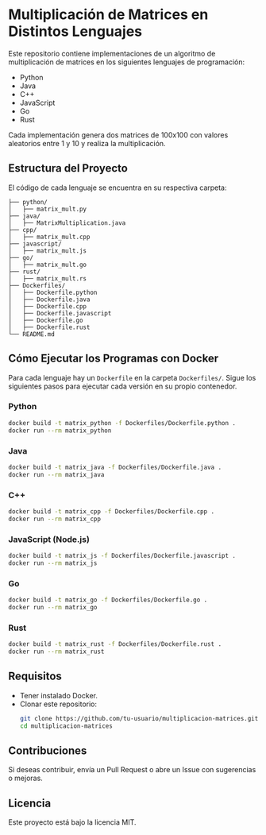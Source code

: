 # Multiplicación de Matrices en Distintos Lenguajes

Este repositorio contiene implementaciones de un algoritmo de multiplicación de matrices en los siguientes lenguajes de programación:

- Python
- Java
- C++
- JavaScript
- Go
- Rust

Cada implementación genera dos matrices de 100x100 con valores aleatorios entre 1 y 10 y realiza la multiplicación.

## Estructura del Proyecto

El código de cada lenguaje se encuentra en su respectiva carpeta:

```
├── python/
│   ├── matrix_mult.py
├── java/
│   ├── MatrixMultiplication.java
├── cpp/
│   ├── matrix_mult.cpp
├── javascript/
│   ├── matrix_mult.js
├── go/
│   ├── matrix_mult.go
├── rust/
│   ├── matrix_mult.rs
├── Dockerfiles/
│   ├── Dockerfile.python
│   ├── Dockerfile.java
│   ├── Dockerfile.cpp
│   ├── Dockerfile.javascript
│   ├── Dockerfile.go
│   ├── Dockerfile.rust
└── README.md
```

## Cómo Ejecutar los Programas con Docker

Para cada lenguaje hay un `Dockerfile` en la carpeta `Dockerfiles/`. Sigue los siguientes pasos para ejecutar cada versión en su propio contenedor.

### Python
```bash
docker build -t matrix_python -f Dockerfiles/Dockerfile.python .
docker run --rm matrix_python
```

### Java
```bash
docker build -t matrix_java -f Dockerfiles/Dockerfile.java .
docker run --rm matrix_java
```

### C++
```bash
docker build -t matrix_cpp -f Dockerfiles/Dockerfile.cpp .
docker run --rm matrix_cpp
```

### JavaScript (Node.js)
```bash
docker build -t matrix_js -f Dockerfiles/Dockerfile.javascript .
docker run --rm matrix_js
```

### Go
```bash
docker build -t matrix_go -f Dockerfiles/Dockerfile.go .
docker run --rm matrix_go
```

### Rust
```bash
docker build -t matrix_rust -f Dockerfiles/Dockerfile.rust .
docker run --rm matrix_rust
```

## Requisitos
- Tener instalado Docker.
- Clonar este repositorio:
  ```bash
  git clone https://github.com/tu-usuario/multiplicacion-matrices.git
  cd multiplicacion-matrices
  ```

## Contribuciones
Si deseas contribuir, envía un Pull Request o abre un Issue con sugerencias o mejoras.

## Licencia
Este proyecto está bajo la licencia MIT.

